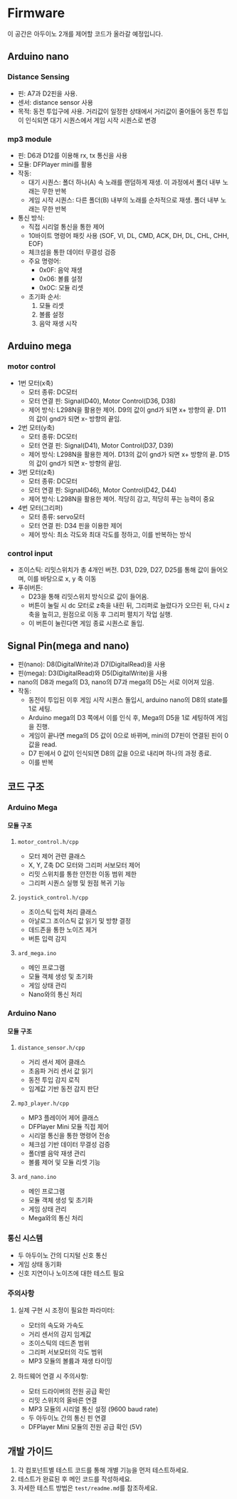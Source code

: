 # Firmware
이 공간은 아두이노 2개를 제어할 코드가 올라갈 예정입니다.

## Arduino nano
### Distance Sensing
- 핀: A7과 D2핀을 사용.
- 센서: distance sensor 사용
- 목적: 동전 투입구에 사용. 거리값이 일정한 상태에서 거리값이 줄어들어 동전 투입이 인식되면 대기 시퀀스에서 게임 시작 시퀀스로 변경

### mp3 module
- 핀: D6과 D12를 이용해 rx, tx 통신을 사용
- 모듈: DFPlayer mini를 활용
- 작동:
  - 대기 시퀀스: 폴더 하나(A) 속 노래를 랜덤하게 재생. 이 과정에서 폴더 내부 노래는 무한 반복
  - 게임 시작 시퀀스: 다른 폴더(B) 내부의 노래를 순차적으로 재생. 폴더 내부 노래는 무한 반복
- 통신 방식:
  - 직접 시리얼 통신을 통한 제어
  - 10바이트 명령어 패킷 사용 (SOF, VI, DL, CMD, ACK, DH, DL, CHL, CHH, EOF)
  - 체크섬을 통한 데이터 무결성 검증
  - 주요 명령어:
    - 0x0F: 음악 재생
    - 0x06: 볼륨 설정
    - 0x0C: 모듈 리셋
  - 초기화 순서:
    1. 모듈 리셋
    2. 볼륨 설정
    3. 음악 재생 시작

## Arduino mega
### motor control
- 1번 모터(x축)
  - 모터 종류: DC모터
  - 모터 연결 핀: Signal(D40), Motor Control(D36, D38)
  - 제어 방식: L298N을 활용한 제어. D9의 값이 gnd가 되면 x+ 방향의 끝. D11의 값이 gnd가 되면 x- 방향의 끝임.
- 2번 모터(y축)
  - 모터 종류: DC모터
  - 모터 연결 핀: Signal(D41), Motor Control(D37, D39)
  - 제어 방식: L298N을 활용한 제어. D13의 값이 gnd가 되면 x+ 방향의 끝. D15의 값이 gnd가 되면 x- 방향의 끝임.
- 3번 모터(z축)
  - 모터 종류: DC모터
  - 모터 연결 핀: Signal(D46), Motor Control(D42, D44)
  - 제어 방식: L298N을 활용한 제어. 적당히 감고, 적당히 푸는 능력이 중요
- 4번 모터(그리퍼)
  - 모터 종류: servo모터
  - 모터 연결 핀: D34 핀을 이용한 제어
  - 제어 방식: 최소 각도와 최대 각도를 정하고, 이를 반복하는 방식

### control input
- 조이스틱: 리밋스위치가 총 4개인 버전. D31, D29, D27, D25를 통해 값이 들어오며, 이를 바탕으로 x, y 축 이동
- 푸쉬버튼:
  - D23을 통해 리밋스위치 방식으로 값이 들어옴.
  - 버튼이 눌릴 시 dc 모터로 z축을 내린 뒤, 그리퍼로 늘렸다가 오므린 뒤, 다시 z축을 높히고, 원점으로 이동 후 그리퍼 펼치기 작업 실행.
  - 이 버튼이 눌린다면 게임 종료 시퀀스로 돌입.

## Signal Pin(mega and nano)
- 핀(nano): D8(DigitalWrite)과 D7(DigitalRead)을 사용
- 핀(mega): D3(DigitalRead)와 D5(DigitalWrite)을 사용
- nano의 D8과 mega의 D3, nano의 D7과 mega의 D5는 서로 이어져 있음.
- 작동:
  - 동전이 투입된 이후 게임 시작 시퀀스 돌입시, arduino nano의 D8의 state를 1로 세팅.
  - Arduino mega의 D3 쪽에서 이를 인식 후, Mega의 D5을 1로 세팅하여 게임을 진행.
  - 게임이 끝나면 mega의 D5 값이 0으로 바뀌며, mini의 D7핀이 연결된 핀이 0 값을 read.
  - D7 핀에서 0 값이 인식되면 D8의 값을 0으로 내리며 하나의 과정 종료.
  - 이를 반복

## 코드 구조
### Arduino Mega
#### 모듈 구조
1. `motor_control.h/cpp`
   - 모터 제어 관련 클래스
   - X, Y, Z축 DC 모터와 그리퍼 서보모터 제어
   - 리밋 스위치를 통한 안전한 이동 범위 제한
   - 그리퍼 시퀀스 실행 및 원점 복귀 기능

2. `joystick_control.h/cpp`
   - 조이스틱 입력 처리 클래스
   - 아날로그 조이스틱 값 읽기 및 방향 결정
   - 데드존을 통한 노이즈 제거
   - 버튼 입력 감지

3. `ard_mega.ino`
   - 메인 프로그램
   - 모듈 객체 생성 및 초기화
   - 게임 상태 관리
   - Nano와의 통신 처리

### Arduino Nano
#### 모듈 구조
1. `distance_sensor.h/cpp`
   - 거리 센서 제어 클래스
   - 초음파 거리 센서 값 읽기
   - 동전 투입 감지 로직
   - 임계값 기반 동전 감지 판단

2. `mp3_player.h/cpp`
   - MP3 플레이어 제어 클래스
   - DFPlayer Mini 모듈 직접 제어
   - 시리얼 통신을 통한 명령어 전송
   - 체크섬 기반 데이터 무결성 검증
   - 폴더별 음악 재생 관리
   - 볼륨 제어 및 모듈 리셋 기능

3. `ard_nano.ino`
   - 메인 프로그램
   - 모듈 객체 생성 및 초기화
   - 게임 상태 관리
   - Mega와의 통신 처리

### 통신 시스템
- 두 아두이노 간의 디지털 신호 통신
- 게임 상태 동기화
- 신호 지연이나 노이즈에 대한 테스트 필요

### 주의사항
1. 실제 구현 시 조정이 필요한 파라미터:
   - 모터의 속도와 가속도
   - 거리 센서의 감지 임계값
   - 조이스틱의 데드존 범위
   - 그리퍼 서보모터의 각도 범위
   - MP3 모듈의 볼륨과 재생 타이밍

2. 하드웨어 연결 시 주의사항:
   - 모터 드라이버의 전원 공급 확인
   - 리밋 스위치의 올바른 연결
   - MP3 모듈의 시리얼 통신 설정 (9600 baud rate)
   - 두 아두이노 간의 통신 핀 연결
   - DFPlayer Mini 모듈의 전원 공급 확인 (5V)

## 개발 가이드
1. 각 컴포넌트별 테스트 코드를 통해 개별 기능을 먼저 테스트하세요.
2. 테스트가 완료된 후 메인 코드를 작성하세요.
3. 자세한 테스트 방법은 `test/readme.md`를 참조하세요.
